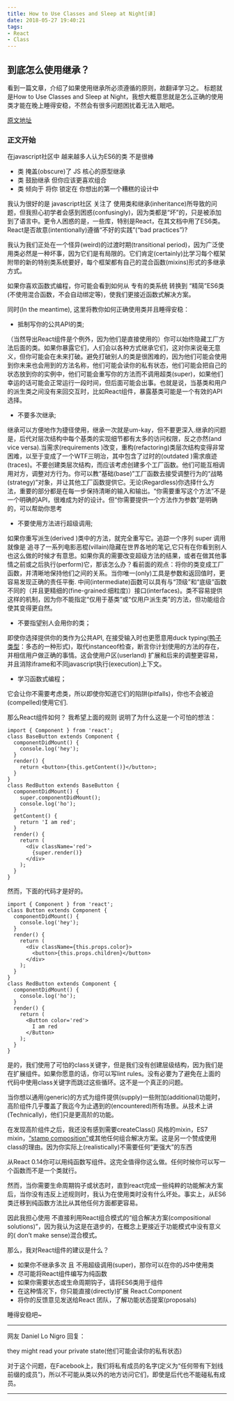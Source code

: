 ```yaml
---
title: How to Use Classes and Sleep at Night[译]
date: 2018-05-27 19:40:21
tags:
- React
- Class
---
```


## 到底怎么使用继承？
看到一篇文章，介绍了如果使用继承所必须遵循的原则，故翻译学习之。
标题就是How to Use Classes and Sleep at Night，我想大概意思就是怎么正确的使用类才能在晚上睡得安稳，不然会有很多问题困扰着无法入眠吧。

[原文地址](https://medium.com/@dan_abramov/how-to-use-classes-and-sleep-at-night-9af8de78ccb4)

### 正文开始
在javascript社区中 越来越多人认为ES6的类 不是很棒


<!-- more -->
- 类 掩盖(obscure)了 JS 核心的原型继承
- 类 鼓励继承 但你应该更喜欢组合
- 类 倾向于 将你 锁定在 你想出的第一个糟糕的设计中

我认为很好的是 javascript社区 关注了 使用类和继承(inheritance)所导致的问题，但我担心初学者会感到困惑(confusingly)，因为类都是“坏”的，只是被添加到了语言中。更令人困惑的是，一些库，特别是React，在其文档中用了ES6类。React是否故意(intentionally)遵循“不好的实践”(“bad practices”)?

我认为我们正处在一个怪异(weird)的过渡时期(transitional period)，因为广泛使用类必然是一种坏事，因为它们是有局限的。它们肯定(certainly)比学习每个框架附带的新的特别类系统要好，每个框架都有自己的混合函数(mixins)形式的多继承方式。

如果你喜欢函数式编程，你可能会看到如何从 专有的类系统 转换到 “精简”ES6类(不使用混合函数，不会自动绑定等)，使我们更接近函数式解决方案。

同时(In the meantime), 这里将教你如何正确使用类并且睡得安稳：

- 抵制写你的公共API的类;

（当然导出React组件是个例外，因为他们是直接使用的）你可以始终隐藏工厂方法后面的类。如果你暴露它们，人们会以各种方式继承它们，这对你来说毫无意义，但你可能会在未来打破。避免打破别人的类是很困难的，因为他们可能会使用到你未来也会用到的方法名称，他们可能会读你的私有状态，他们可能会把自己的状态放到你的实例中，他们可能会重写你的方法而不调用超类(super)，如果他们幸运的话可能会正常运行一段时间，但后面可能会出事。也就是说，当基类和用户的派生类之间没有来回交互时，比如React组件，暴露基类可能是一个有效的API选择。


- 不要多次继承;

 继承可以方便地作为捷径使用，继承一次就是um-kay，但不要更深入.继承的问题是，后代对层次结构中每个基类的实现细节都有太多的访问权限，反之亦然(and vice versa).当需求(requirements )改变，重构(refactoring)类层次结构变得非常困难，以至于变成了一个WTF三明治，其中包含了过时的(outdated )需求痕迹(traces)。不要创建类层次结构，而应该考虑创建多个工厂函数。他们可能互相调用对方，调整对方行为。你可以教“基础(base)”工厂函数去接受调整行为的“战略(strategy)”对象，并让其他工厂函数提供它。无论(Regardless)你选择什么方法，重要的部分都是在每一步保持清晰的输入和输出。“你需要重写这个方法”不是一个明确的API，很难成为好的设计。但“你需要提供一个方法作为参数”是明确的，可以帮助你思考

- 不要使用方法进行超级调用;

如果你重写派生(derived )类中的方法，就完全重写它。追踪一个序列 super 调用就像是 追寻了一系列电影恶棍(villain)隐藏在世界各地的笔记,它只有在你看到别人也这么做的时候才有意思。如果你真的需要改变超级方法的结果，或者在做其他事情之前或之后执行(perform)它，那该怎么办？看前面的观点：将你的类变成工厂函数，并清晰地保持他们之间的关系。当你唯一(only)工具是参数和返回值时，更容易发现正确的责任平衡. 中间(intermediate)函数可以具有与“顶级”和“底级”函数不同的（并且更精细的(fine-grained:细粒度)）接口(interfaces)。类不容易提供这样的机制，因为你不能指定“仅用于基类”或“仅用户派生类”的方法，但功能组合使其变得更自然。

- 不要指望别人会用你的类；

即使你选择提供你的类作为公共API, 在接受输入时也更愿意用duck typing([鸭子类型](https://www.cnblogs.com/zzyzz/p/7723272.html)：多态的一种形式)，取代instanceof检查，断言你计划使用的方法的存在，并相信用户做正确的事情。这会使用户区(userland) 扩展和后来的调整更容易，并且消除iframe和不同javascript执行(execution)上下文。


- 学习函数式编程；

它会让你不需要考虑类，所以即使你知道它们的陷阱(pitfalls)，你也不会被迫(compelled)使用它们.

那么React组件如何？
我希望上面的规则 说明了为什么这是一个可怕的想法：
```
import { Component } from 'react';
class BaseButton extends Component {
  componentDidMount() {
    console.log('hey');
  }
  render() {
    return <button>{this.getContent()}</button>;
  }
}
class RedButton extends BaseButton {
  componentDidMount() {
    super.componentDidMount();
    console.log('ho');
  }
  getContent() {
    return 'I am red';
  }
  render() {
    return (
      <div className='red'>
        {super.render()}
      </div>
    );
  }
}
```

然而，下面的代码才是好的。
```
import { Component } from 'react';
class Button extends Component {
  componentDidMount() {
    console.log('hey');
  }
  render() {
    return (
      <div className={this.props.color}>
        <button>{this.props.children}</button>
      </div>
    );
  }
}
class RedButton extends Component {
  componentDidMount() {
    console.log('ho');
  }
  render() {
    return (
      <Button color='red'>
        I am red
      </Button>
    );
  }
}
```

是的，我们使用了可怕的class关键字，但是我们没有创建层级结构，因为我们是在扩展组件。如果你愿意的话，你可以写lint rules。没有必要为了避免在上面的代码中使用class关键字而跳过这些循环。这不是一个真正的问题。

当你想以通用(generic)的方式为组件提供(supply)一些附加(additional)功能时，高阶组件几乎覆盖了我迄今为止遇到的(encountered)所有场景。从技术上讲(Technically)，他们只是更高阶的功能。

在发现高阶组件之后，我还没有感到需要createClass() 风格的mixin，ES7 mixin，[“stamp composition”](https://github.com/stampit-org/react-stampit/blob/master/docs/composition.md)或其他任何组合解决方案。这是另一个赞成使用class的理由。因为你实际上(realistically)不需要任何“更强大”的东西

从React 0.14你可以用纯函数写组件。这完全值得你这么做。任何时候你可以写一个函数而不是一个类就行。

然而，当你需要生命周期钩子或状态时，直到react完成一些纯粹的功能解决方案后，当你没有违反上述规则时，我认为在使用类时没有什么坏处。事实上，从ES6类迁移到纯函数方法比从其他任何方面都更容易。

因此我担心使用 不直接利用React组合模式的“组合解决方案(compositional solutions)”，因为我认为这是在退步的，在概念上更接近于功能模式中没有意义的( don’t make sense)混合模式。



那么，我对React组件的建议是什么？
- 如果你不继承多次 且 不用超级调用(super)，那你可以在你的JS中使用类
- 尽可能将React组件编写为纯函数
- 如果你需要状态或生命周期钩子，请将ES6类用于组件
- 在这种情况下，你只能直接(directly)扩展 React.Component
- 将你的反馈意见发送给React 团队，了解功能状态提案(proposals)

睡得安稳吧~



---

网友 Daniel Lo Nigro 回复：

they might read your private state(他们可能会读你的私有状态)

对于这个问题，在Facebook上，我们将私有成员的名字(定义为“任何带有下划线前缀的成员”)，所以不可能从类以外的地方访问它们，即使是后代也不能碰私有成员。

---